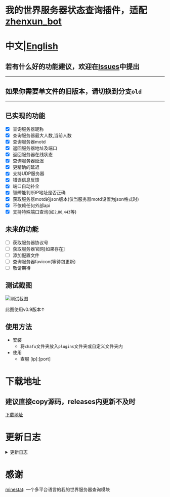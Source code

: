 # 我的世界服务器状态查询插件，适配[zhenxun_bot](https://github.com/hibikier/zhenxun_bot)
# 中文|[English](https://github.com/molanp/zhenxun_chafu_Minecraft/blob/master/README_en.md)
## 若有什么好的功能建议，欢迎在[Issues](https://github.com/molanp/zhenxun_chafu_Minecraft/issues)中提出
***
## 如果你需要单文件的旧版本，请切换到分支`old`
***
## 已实现的功能

- [x] 查询服务器昵称
- [x] 查询服务器最大人数,当前人数
- [x] 查询服务器motd
- [x] 返回服务器地址及端口
- [x] 返回服务器在线状态
- [x] 查询服务器延迟
- [x] 更精确的延迟
- [x] 支持UDP服务器
- [x] 错误信息反馈
- [x] 端口自动补全
- [x] 智~~障~~能判断IP地址是否正确
- [x] 获取服务器motd的json版本(仅当服务器motd设置为json格式时)
- [x] 不依赖任何外部api
- [x] 支持特殊端口查询(如`2`,`80`,`443`等)

## 未来的功能

- [ ] 获取服务器协议号
- [ ] 获取服务器官网[如果存在]
- [ ] 添加配置文件
- [ ] 查询服务器favicon(等待包更新)
- [ ] 敬请期待

## 测试截图

![测试截图](https://user-images.githubusercontent.com/104612722/210684756-883da1c2-44a5-4119-8c50-647a527aa68f.png)

此图使用v0.9版本↑
<!--图片地址：https://user-images.githubusercontent.com/104612722/210684756-883da1c2-44a5-4119-8c50-647a527aa68f.png-->

## 使用方法
- 安装
  - 将`chafu`文件夹放入`plugins`文件夹或自定义文件夹内
- 使用
  - 查服 [ip]:[port]

# 下载地址

## 建议直接copy源码，releases内更新不及时
[下载地址](https://github.com/molanp/zhenxun_chafu_Minecraft/releases)

# 更新日志
<details>
<summary>更新日志</summary>

## 2023/01/08
### v1.0
删除外置依赖，使用本地依赖
不再依赖外部api

## 2023/01/05
### v0.9
更改命令触发规则，无参数时提示输入

## 2022/12/26
### v0.8
更换基岩版查服api，使用国内api源

## 2022/11/14
### v0.7
统一输入格式

优化代码逻辑

规范变量名

对api调用进行限制

取消了超时判断，但可能会造成响应时间变长

若频繁报错则可能遇到了网络波动(基岩版查服api站点不稳定)，请尝试重启bot

输入时若`ip`后若无端口(且无`:`)，自动使用默认端口[25565/19132]
## 2022/11/13
### v0.6-plus
支持发送错误信息

支持查询UDP协议服务器
### v0.6[beta内部测试]
支持查询UDP服务器,但命令冲突[已修复]
## 2022/11/12
### v0.5
更精确的服务器延迟
## 2022/11/09
### v0.4-fix[releases中第一个版本]
重命名文件
### v0.4
修复favicon不存在造成的消息发送失败问题
### v0.3
支持发送favicon

更灵敏的触发
## 2022/10/31
### vfix-0.2
更新usage
## 2022/10/25
### v0.1[标签new,初版本]
支持查询JAVA服务器

支持发送延迟

</details>

# 感谢
[minestat](https://github.com/FragLand/minestat): 一个多平台语言的我的世界服务器查询模块